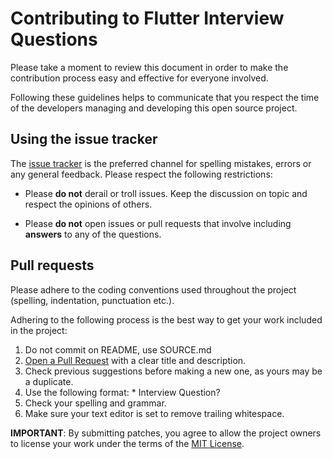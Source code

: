 # Contributing to Flutter Interview Questions

Please take a moment to review this document in order to make the contribution
process easy and effective for everyone involved.

Following these guidelines helps to communicate that you respect the time of
the developers managing and developing this open source project.

## Using the issue tracker

The [issue tracker](https://github.com/whatsupcoders/Flutter-Interview-Questions/issues) is
the preferred channel for spelling mistakes, errors or any general feedback. Please respect the following restrictions:

* Please **do not** derail or troll issues. Keep the discussion on topic and respect the opinions of others.

* Please **do not** open issues or pull requests that involve including **answers** to any of the questions.

<a name="pull-requests"></a>
## Pull requests

Please adhere to the coding conventions used throughout the project (spelling, indentation, punctuation etc.).

Adhering to the following process is the best way to get your work included in the project:

1. Do not commit on README, use SOURCE.md
2. [Open a Pull Request](https://help.github.com/articles/using-pull-requests/) with a clear title and description.
3. Check previous suggestions before making a new one, as yours may be a duplicate.
4. Use the following format: * Interview Question?
5. Check your spelling and grammar.
6. Make sure your text editor is set to remove trailing whitespace.

**IMPORTANT**: By submitting patches, you agree to allow the project owners to license your work under the terms of the [MIT License](../LICENSE.md).
